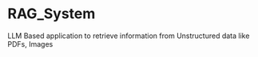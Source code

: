 # RAG_System
LLM Based application to retrieve information from Unstructured data like PDFs, Images
